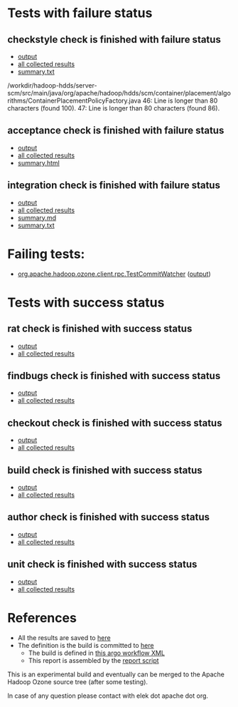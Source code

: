# Tests with failure status

## checkstyle check is finished with failure status

   * [output](https://raw.githubusercontent.com/elek/ozone-ci/master/pr/pr-hdds-1571-mgqmc/checkstyle/output.log)
   * [all collected results](https://github.com/elek/ozone-ci/tree/master/pr/pr-hdds-1571-mgqmc/checkstyle)
   * [summary.txt](https://github.com/elek/ozone-ci/tree/master/pr/pr-hdds-1571-mgqmc/checkstyle/summary.txt)

/workdir/hadoop-hdds/server-scm/src/main/java/org/apache/hadoop/hdds/scm/container/placement/algorithms/ContainerPlacementPolicyFactory.java
 46: Line is longer than 80 characters (found 100).
 47: Line is longer than 80 characters (found 86).

## acceptance check is finished with failure status

   * [output](https://raw.githubusercontent.com/elek/ozone-ci/master/pr/pr-hdds-1571-mgqmc/acceptance/output.log)
   * [all collected results](https://github.com/elek/ozone-ci/tree/master/pr/pr-hdds-1571-mgqmc/acceptance)
   * [summary.html](https://elek.github.io/ozone-ci/pr/pr-hdds-1571-mgqmc/acceptance/summary.html)


## integration check is finished with failure status

   * [output](https://raw.githubusercontent.com/elek/ozone-ci/master/pr/pr-hdds-1571-mgqmc/integration/output.log)
   * [all collected results](https://github.com/elek/ozone-ci/tree/master/pr/pr-hdds-1571-mgqmc/integration)
   * [summary.md](https://github.com/elek/ozone-ci/tree/master/pr/pr-hdds-1571-mgqmc/integration/summary.md)
   * [summary.txt](https://github.com/elek/ozone-ci/tree/master/pr/pr-hdds-1571-mgqmc/integration/summary.txt)

# Failing tests: 

 * [org.apache.hadoop.ozone.client.rpc.TestCommitWatcher](hadoop-ozone/integration-test/org.apache.hadoop.ozone.client.rpc.TestCommitWatcher.txt) ([output](hadoop-ozone/integration-test/org.apache.hadoop.ozone.client.rpc.TestCommitWatcher-output.txt/))


# Tests with success status

## rat check is finished with success status

   * [output](https://raw.githubusercontent.com/elek/ozone-ci/master/pr/pr-hdds-1571-mgqmc/rat/output.log)
   * [all collected results](https://github.com/elek/ozone-ci/tree/master/pr/pr-hdds-1571-mgqmc/rat)


## findbugs check is finished with success status

   * [output](https://raw.githubusercontent.com/elek/ozone-ci/master/pr/pr-hdds-1571-mgqmc/findbugs/output.log)
   * [all collected results](https://github.com/elek/ozone-ci/tree/master/pr/pr-hdds-1571-mgqmc/findbugs)


## checkout check is finished with success status

   * [output](https://raw.githubusercontent.com/elek/ozone-ci/master/pr/pr-hdds-1571-mgqmc/checkout/output.log)
   * [all collected results](https://github.com/elek/ozone-ci/tree/master/pr/pr-hdds-1571-mgqmc/checkout)


## build check is finished with success status

   * [output](https://raw.githubusercontent.com/elek/ozone-ci/master/pr/pr-hdds-1571-mgqmc/build/output.log)
   * [all collected results](https://github.com/elek/ozone-ci/tree/master/pr/pr-hdds-1571-mgqmc/build)


## author check is finished with success status

   * [output](https://raw.githubusercontent.com/elek/ozone-ci/master/pr/pr-hdds-1571-mgqmc/author/output.log)
   * [all collected results](https://github.com/elek/ozone-ci/tree/master/pr/pr-hdds-1571-mgqmc/author)


## unit check is finished with success status

   * [output](https://raw.githubusercontent.com/elek/ozone-ci/master/pr/pr-hdds-1571-mgqmc/unit/output.log)
   * [all collected results](https://github.com/elek/ozone-ci/tree/master/pr/pr-hdds-1571-mgqmc/unit)




# References

 * All the results are saved to [here](https://github.com/elek/ozone-ci/tree/master/pr/pr-hdds-1571-mgqmc/)
 * The definition is the build is committed to [here](https://github.com/elek/argo-ozone)
    * The build is defined in [this argo workflow XML](https://github.com/elek/argo-ozone/blob/master/ozone-build.yaml)
    * This report is assembled by the [report script](https://github.com/elek/argo-ozone/blob/master/scripts/report.sh)

This is an experimental build and eventually can be merged to the Apache Hadoop Ozone source tree (after some testing).

In case of any question please contact with elek dot apache dot org.
